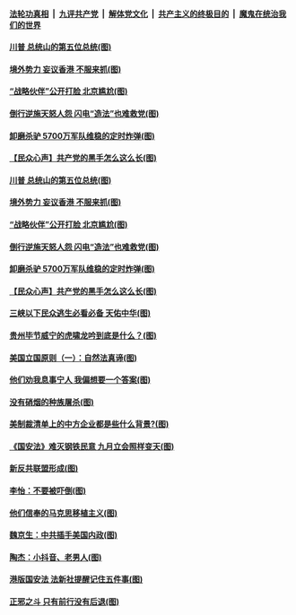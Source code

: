 

####  [法轮功真相](../../../../basic/blob/master/README.md?t=07050502) &nbsp;|&nbsp; [九评共产党](../../../../9ping.md/blob/master/README.md?t=07050502) &nbsp;|&nbsp; [解体党文化](../../../../jtdwh.md/blob/master/README.md?t=07050502)  &nbsp;|&nbsp; [共产主义的终极目的](../../../../gczydzjmd.md/blob/master/README.md?t=07050502) &nbsp;|&nbsp; [魔鬼在统治我们的世界](../../../../mgztzwmdsj.md/blob/master/README.md?t=07050502) 

#### [川普 总统山的第五位总统(图)](../pages/p4/938647.md?t=07050502) 

#### [境外势力 妄议香港 不服来抓(图)](../pages/p4/938616.md?t=07050502) 

#### [“战略伙伴”公开打脸 北京尴尬(图)](../pages/p4/938610.md?t=07050502) 

#### [倒行逆施天怒人怨 闪电“造法”也难救党(图)](../pages/p4/938609.md?t=07050502) 

#### [卸磨杀驴 5700万军队维稳的定时炸弹(图)](../pages/p4/938607.md?t=07050502) 

#### [【民众心声】共产党的黑手怎么这么长(图)](../pages/p4/938456.md?t=07050502) 

#### [川普 总统山的第五位总统(图)](../pages/p4/938647.md?t=07050502) 

#### [境外势力 妄议香港 不服来抓(图)](../pages/p4/938616.md?t=07050502) 

#### [“战略伙伴”公开打脸 北京尴尬(图)](../pages/p4/938610.md?t=07050502) 

#### [倒行逆施天怒人怨 闪电“造法”也难救党(图)](../pages/p4/938609.md?t=07050502) 

#### [卸磨杀驴 5700万军队维稳的定时炸弹(图)](../pages/p4/938607.md?t=07050502) 

#### [【民众心声】共产党的黑手怎么这么长(图)](../pages/p4/938456.md?t=07050502) 

#### [三峡以下民众逃生必看必备 天佑中华(图)](../pages/p4/938593.md?t=07050502) 

#### [贵州毕节威宁的虎啸龙吟到底是什么？(图)](../pages/p4/938596.md?t=07050502) 

#### [美国立国原则（一）：自然法真谛(图)](../pages/p4/938484.md?t=07050502) 

#### [他们劝我息事宁人 我偏想要一个答案(图)](../pages/p4/938491.md?t=07050502) 

#### [没有硝烟的种族屠杀(图)](../pages/p4/938489.md?t=07050502) 

#### [美制裁清单上的中方企业都是些什么背景?(图)](../pages/p4/938486.md?t=07050502) 

#### [《国安法》难灭钢铁民意 九月立会照样变天(图)](../pages/p4/938485.md?t=07050502) 

#### [新反共联盟形成(图)](../pages/p4/938480.md?t=07050502) 

#### [李怡：不要被吓倒(图)](../pages/p4/938488.md?t=07050502) 

#### [他们信奉的马克思移植主义(图)](../pages/p4/938413.md?t=07050502) 

#### [魏京生：中共插手美国内政(图)](../pages/p4/938409.md?t=07050502) 

#### [陶杰：小抖音、老男人(图)](../pages/p4/938404.md?t=07050502) 

#### [港版国安法 法新社提醒记住五件事(图)](../pages/p4/938401.md?t=07050502) 

#### [正邪之斗 只有前行没有后退(图)](../pages/p4/938399.md?t=07050502) 

